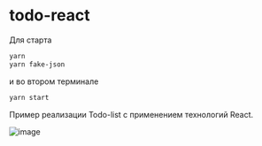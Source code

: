 # todo-react

Для старта 

```sh
yarn
yarn fake-json
```
и во втором терминале 

```sh
yarn start
```

Пример реализации Todo-list с применением технологий React. 

![image](https://user-images.githubusercontent.com/77874840/115255393-e3f93c80-a136-11eb-926a-40d4ef6254e0.png)
